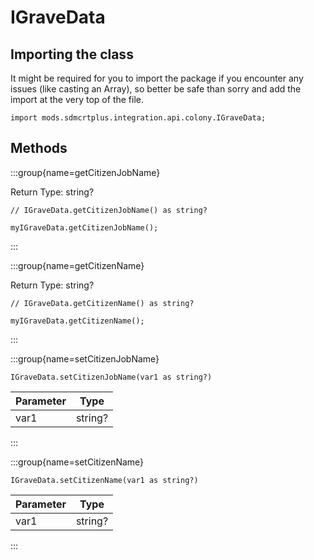 # IGraveData

## Importing the class

It might be required for you to import the package if you encounter any issues (like casting an Array), so better be safe than sorry and add the import at the very top of the file.
```zenscript
import mods.sdmcrtplus.integration.api.colony.IGraveData;
```


## Methods

:::group{name=getCitizenJobName}

Return Type: string?

```zenscript
// IGraveData.getCitizenJobName() as string?

myIGraveData.getCitizenJobName();
```

:::

:::group{name=getCitizenName}

Return Type: string?

```zenscript
// IGraveData.getCitizenName() as string?

myIGraveData.getCitizenName();
```

:::

:::group{name=setCitizenJobName}

```zenscript
IGraveData.setCitizenJobName(var1 as string?)
```

| Parameter |  Type   |
|-----------|---------|
| var1      | string? |


:::

:::group{name=setCitizenName}

```zenscript
IGraveData.setCitizenName(var1 as string?)
```

| Parameter |  Type   |
|-----------|---------|
| var1      | string? |


:::


